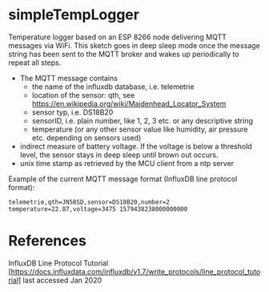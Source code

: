 # simpleTempLogger

Temperature logger based on an ESP 8266 node delivering MQTT messages via WiFi. This sketch goes in deep sleep mode once the message string has been sent to the MQTT broker and wakes up periodically to repeat all steps.

* The MQTT message contains
  * the name of the influxdb database, i.e. telemetrie
  * location of the sensor: qth, see https://en.wikipedia.org/wiki/Maidenhead_Locator_System
  * sensor typ, i.e. DS18B20
  * sensorID, i.e. plain number, like 1, 2, 3 etc. or any descriptive string
  * temperature (or any other sensor value like humidity, air pressure etc. depending on sensors used)
* indirect measure of battery voltage. If the voltage is below a threshold level, the sensor stays in deep sleep until brown out occurs.
* unix time stamp as retrieved by the MCU client from a ntp server

Example of the current MQTT message format (InfluxDB line protocol format): 

    telemetrie,qth=JN58SD,sensor=DS18B20,number=2 temperature=22.87,voltage=3475 1579438238000000000

# References

InfluxDB Line Protocol Tutorial [https://docs.influxdata.com/influxdb/v1.7/write_protocols/line_protocol_tutorial] last accessed Jan 2020
